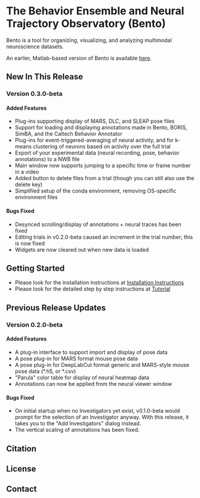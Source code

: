 # The **B**ehavior **E**nsemble and **N**eural **T**rajectory **O**bservatory (Bento)

Bento is a tool for organizing, visualizing, and analyzing multimodal neuroscience datasets.

An earlier, Matlab-based version of Bento is available [here](https://github.com/neuroethology/bentoMAT).

## New In This Release

### Version 0.3.0-beta
#### Added Features
- Plug-ins supporting display of MARS, DLC, and SLEAP pose files
- Support for loading and displaying annotations made in Bento, BORIS, SimBA, and the Caltech Behavior Annotator
- Plug-ins for event-triggered-averaging of neural activity, and for k-means clustering of neurons based on activity over the full trial
- Export of your experimental data (neural recording, pose, behavior annotations) to a NWB file
- Main window now supports jumping to a specific time or frame number in a video
- Added button to delete files from a trial (though you can still also use the delete key)
- Simplified setup of the conda environment, removing OS-specific environment files

#### Bugs Fixed
- Desynced scrolling/display of annotations + neural traces has been fixed
- Editing trials in v0.2.0-beta caused an increment in the trial number; this is now fixed
- Widgets are now cleared out when new data is loaded

## Getting Started

- Please look for the installation instructions at [Installation Instructions](https://github.com/neuroethology/bento/blob/main/documentation/installation.md)
- Please look for the detailed step by step instructions at [Tutorial](https://github.com/neuroethology/bento/blob/main/documentation/tutorial.md)

## Previous Release Updates
### Version 0.2.0-beta
#### Added Features
- A plug-in interface to support import and display of pose data
- A pose plug-in for MARS format mouse pose data
- A pose plug-in for DeepLabCut format generic and MARS-style mouse pose data (*.h5, or *.csv)
- "Parula" color table for display of neural heatmap data
- Annotations can now be applied from the neural viewer window

#### Bugs Fixed
- On initial startup when no Investigators yet exist, v0.1.0-beta would prompt for the selection of an Investigator anyway.
With this release, it takes you to the "Add Investigators" dialog instead.
- The vertical scaling of annotations has been fixed.

## Citation

## License

## Contact
